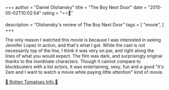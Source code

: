 +++
author = "Daniel Olshansky"
title = "The Boy Next Door"
date = "2015-05-02T10:02:54"
rating = "⭐⭐🌟"

description = "Olshansky's review of The Boy Next Door"
tags = [
    "movie",
]
+++


The only reason I watched this movie is because I was interested in seeing Jennifer Lopez in action, and that's what I got. While the cast is not necessarily top of the line, I think it was very on par, and right along the lines of what you would expect. The film was dark, and surprisingly original thanks to the inordinate characters. Though it cannot compare to blockbusters with a list actors, it was entertaining, sexy, fun and a good "it's 2am and I want to watch a movie while paying little attention" kind of movie.

[🍅 Rotten Tomatoes Info 🍅](https://www.rottentomatoes.com//m/the_boy_next_door_2015)